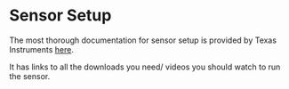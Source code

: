 
# Sensor Setup

The most thorough documentation for sensor setup is provided by Texas Instruments [here](https://dev.ti.com/tirex/explore/node?node=A__AONFBQevesFfseDnZda2rw__com.ti.mmwave_industrial_toolbox__VLyFKFf__LATEST).

It has links to all the downloads you need/ videos you should watch to run the sensor.
